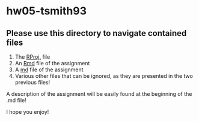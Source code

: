 # hw05-tsmith93

## Please use this directory to navigate contained files

1. The [RProj.](https://github.com/STAT545-UBC-students/hw05-tsmith93/blob/master/hw05-tsmith93.Rproj) file
2. An [Rmd](https://github.com/STAT545-UBC-students/hw05-tsmith93/blob/master/hw05-tsmith93.Rmd) file of the assignment
3. A [md](https://github.com/STAT545-UBC-students/hw05-tsmith93/blob/master/hw05-tsmith93.md) file of the assignment
4. Various other files that can be ignored, as they are presented in the two previous files!

A description of the assignment will be easily found at the beginning of the .md file!

I hope you enjoy!
